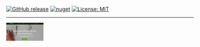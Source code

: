 [![GitHub release](https://img.shields.io/github/release/dbol55/test1.svg)]() [![nuget](https://img.shields.io/nuget/v/Fortex.NET.SDK.svg)](https://www.nuget.org/packages/Fortex.NET.SDK/) [![License: MIT](https://img.shields.io/badge/License-MIT-yellow.svg)](https://opensource.org/licenses/MIT)

***

<img src="https://raw.githubusercontent.com/dbol55/test1/master/14.jpg" width="100">





